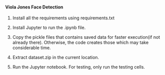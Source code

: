 #### Viola Jones Face Detection

1.	Install all the requirements using requirements.txt

2.	Install Jupyter to run the .ipynb file.

3.	Copy the pickle files that contains saved data for faster execution(if not already there). Otherwise, the code creates those which may take considerable time.

4.	Extract dataset.zip in the current location.

5.	Run the Jupyter notebook. For testing, only run the testing cells. 
